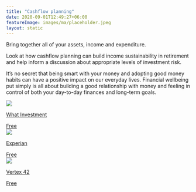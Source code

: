 ```yaml
---
title: "Cashflow planning"
date: 2020-09-01T12:49:27+06:00
featureImage: images/ma/placeholder.jpeg
layout: static
---
```


Bring together all of your assets, income and expenditure.

Look at how cashflow planning can build income sustainability in retirement and help inform a discussion about appropriate levels of investment risk.

It’s no secret that being smart with your money and adopting good money habits can have a positive impact on our everyday lives. Financial wellbeing put simply is all about building a good relationship with money and feeling in control of both your day-to-day finances and long-term goals.

<a class="ma-link" href="https://www.whatinvestment.co.uk/how-cash-flow-planning-can-improve-your-finances-2616100/"><div class="ma-card"><div class="ma-icon"><img src ="/images/icon-check.png"/></div><div class="ma-name"><p>What Investment</p></div><div class="ma-paid-text"><span>Free</span></div></div></a><a class="ma-link" href="https://www.experian.com/blogs/ask-experian/how-to-create-personal-cash-flow-statement/"><div class="ma-card"><div class="ma-icon"><img src ="/images/icon-check.png"/></div><div class="ma-name"><p>Experian</p></div><div class="ma-paid-text"><span>Free</span></div></div></a><a class="ma-link" href="https://www.vertex42.com/ExcelTemplates/monthly-cash-flow.html"><div class="ma-card"><div class="ma-icon"><img src ="/images/icon-check.png"/></div><div class="ma-name"><p>Vertex 42</p></div><div class="ma-paid-text"><span>Free</span></div></div></a>  

<br/><br/>






